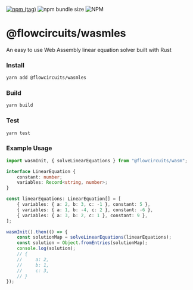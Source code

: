 [![npm (tag)](https://img.shields.io/npm/v/@flowcircuits/wasmles?style=flat&colorA=000000&colorB=000000)](https://www.npmjs.com/package/@flowcircuits/wasmles) ![npm bundle size](https://img.shields.io/bundlephobia/minzip/@flowcircuits/wasmles?style=flat&colorA=000000&colorB=000000) ![NPM](https://img.shields.io/npm/l/@flowcircuits/wasmles?style=flat&colorA=000000&colorB=000000)

# @flowcircuits/wasmles

An easy to use Web Assembly linear equation solver built with Rust

### Install

```bash
yarn add @flowcircuits/wasmles
```

### Build

```bash
yarn build
```

### Test

```bash
yarn test
```

### Example Usage

```ts
import wasmInit, { solveLinearEquations } from "@flowcircuits/wasm";

interface LinearEquation {
    constant: number;
    variables: Record<string, number>;
}

const linearEquations: LinearEquation[] = [
    { variables: { a: 2, b: 3, c: -1 }, constant: 5 },
    { variables: { a: 1, b: -4, c: 2 }, constant: -6 },
    { variables: { a: 3, b: 2, c: 1 }, constant: 9 },
];

wasmInit().then(() => {
    const solutionMap = solveLinearEquations(linearEquations);
    const solution = Object.fromEntries(solutionMap);
    console.log(solution);
    // {
    //     a: 2,
    //     b: 1,
    //     c: 3,
    // }
});
```
